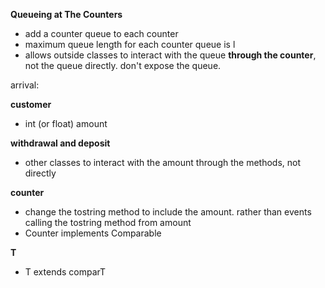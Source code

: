 **Queueing at The Counters**
- add a counter queue to each counter
- maximum queue length for each counter queue is l
- allows outside classes to interact with the queue **through the counter**, not the queue directly. don't expose the queue.

arrival:

**customer**
- int (or float) amount

**withdrawal and deposit**
- other classes to interact with the amount through the methods, not directly 

**counter**
- change the tostring method to include the amount. rather than events calling the tostring method from amount
- Counter implements Comparable<Counter>

**T**
- T extends comparT


